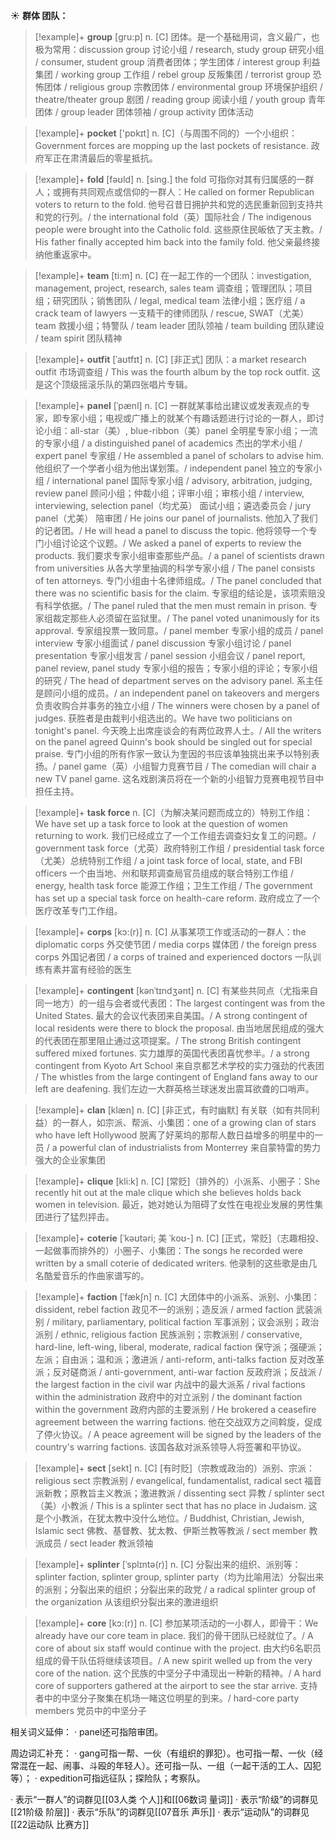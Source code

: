 ☀ <span class="category">**群体 团队：**</span>
>[!example]+ <span class="vocabulary">**group**</span> [ɡru:p] 
> <span class="definition">n. [C] 团体。是一个基础用词，含义最广，也极为常用：</span>discussion group 讨论小组 / research, study group 研究小组 / consumer, student group 消费者团体；学生团体 / interest group 利益集团 / working group 工作组 / rebel group 反叛集团 / terrorist group 恐怖团体 / religious group 宗教团体 / environmental group 环境保护组织 / theatre/theater group 剧团 / reading group 阅读小组 / youth group 青年团体 / group leader 团体领袖 / group activity 团体活动

>[!example]+ <span class="vocabulary">**pocket**</span> ['pɒkɪt] 
> <span class="definition">n. [C]（与周围不同的）一个小组织：</span>Government forces are mopping up the last pockets of resistance. 政府军正在肃清最后的零星抵抗。

>[!example]+ <span class="vocabulary">**fold**</span> [fəʊld] 
> <span class="definition">n. [sing.] the fold 可指你对其有归属感的一群人；或拥有共同观点或信仰的一群人：</span>He called on former Republican voters to return to the fold. 他号召昔日拥护共和党的选民重新回到支持共和党的行列。/ the international fold（英）国际社会 / The indigenous people were brought into the Catholic fold. 这些原住民皈依了天主教。/ His father finally accepted him back into the family fold. 他父亲最终接纳他重返家中。

>[!example]+ <span class="vocabulary">**team**</span> [ti:m] 
> <span class="definition">n. [C] 在一起工作的一个团队：</span>investigation, management, project, research, sales team 调查组；管理团队；项目组；研究团队；销售团队 / legal, medical team 法律小组；医疗组 / a crack team of lawyers 一支精干的律师团队 / rescue, SWAT（尤美）team 救援小组；特警队 / team leader 团队领袖 / team building 团队建设 / team spirit 团队精神
           
>[!example]+ <span class="vocabulary">**outfit**</span> [ˈaʊtfɪt]
> <span class="definition">n. [C] [非正式] 团队：</span>a market research outfit 市场调查组 / This was the fourth album by the top rock outfit. 这是这个顶级摇滚乐队的第四张唱片专辑。

>[!example]+ <span class="vocabulary">**panel**</span> [ˈpænl]
> <span class="definition">n. [C] 一群就某事给出建议或发表观点的专家，即专家小组；电视或广播上的就某个有趣话题进行讨论的一群人，即讨论小组：</span>all-star（美）, blue-ribbon（美）panel 全明星专家小组；一流的专家小组 / a distinguished panel of academics 杰出的学术小组 / expert panel 专家组 / He assembled a panel of scholars to advise him. 他组织了一个学者小组为他出谋划策。/ independent panel 独立的专家小组 / international panel 国际专家小组 / advisory, arbitration, judging, review panel 顾问小组；仲裁小组；评审小组；审核小组 / interview, interviewing, selection panel（均尤英） 面试小组；遴选委员会 / jury panel（尤美） 陪审团 / He joins our panel of journalists. 他加入了我们的记者团。/ He will head a panel to discuss the topic. 他将领导一个专门小组讨论这个议题。/ We asked a panel of experts to review the products. 我们要求专家小组审查那些产品。/ a panel of scientists drawn from universities 从各大学里抽调的科学专家小组 / The panel consists of ten attorneys. 专门小组由十名律师组成。/ The panel concluded that there was no scientific basis for the claim. 专家组的结论是，该项索赔没有科学依据。/ The panel ruled that the men must remain in prison. 专家组裁定那些人必须留在监狱里。/ The panel voted unanimously for its approval. 专家组投票一致同意。/ panel member 专家小组的成员 / panel interview 专家小组面试 / panel discussion 专家小组讨论 / panel presentation 专家小组发言 / panel session 小组会议 / panel report, panel review, panel study 专家小组的报告；专家小组的评论；专家小组的研究 / The head of department serves on the advisory panel. 系主任是顾问小组的成员。/ an independent panel on takeovers and mergers 负责收购合并事务的独立小组 / The winners were chosen by a panel of judges. 获胜者是由裁判小组选出的。We have two politicians on tonight's panel. 今天晚上出席座谈会的有两位政界人士。/ All the writers on the panel agreed Quinn's book should be singled out for special praise. 专门小组的所有作家一致认为奎因的书应该单独挑出来予以特别表扬。/ panel game（英）小组智力竞赛节目 / The comedian will chair a new TV panel game. 这名戏剧演员将在一个新的小组智力竞赛电视节目中担任主持。
           
>[!example]+ <span class="vocabulary">**task force**</span>
> <span class="definition">n. [C]（为解决某问题而成立的）特别工作组：</span>We have set up a task force to look at the question of women returning to work. 我们已经成立了一个工作组去调查妇女复工的问题。/ government task force（尤英）政府特别工作组 / presidential task force（尤美）总统特别工作组 / a joint task force of local, state, and FBI officers 一个由当地、州和联邦调查局官员组成的联合特别工作组 / energy, health task force 能源工作组；卫生工作组 / The government has set up a special task force on health-care reform. 政府成立了一个医疗改革专门工作组。

>[!example]+ <span class="vocabulary">**corps**</span> [kɔ:(r)]
> <span class="definition">n. [C] 从事某项工作或活动的一群人：</span>the diplomatic corps 外交使节团 / media corps 媒体团 / the foreign press corps 外国记者团 / a corps of trained and experienced doctors 一队训练有素并富有经验的医生
           
>[!example]+ <span class="vocabulary">**contingent**</span> [kənˈtɪndʒənt]
> <span class="definition">n. [C] 有某些共同点（尤指来自同一地方）的一组与会者或代表团：</span>The largest contingent was from the United States. 最大的会议代表团来自美国。/ A strong contingent of local residents were there to block the proposal. 由当地居民组成的强大的代表团在那里阻止通过这项提案。/ The strong British contingent suffered mixed fortunes. 实力雄厚的英国代表团喜忧参半。/ a strong contingent from Kyoto Art School 来自京都艺术学校的实力强劲的代表团 / The whistles from the large contingent of England fans away to our left are deafening. 我们左边一大群英格兰球迷发出震耳欲聋的口哨声。
           
>[!example]+ <span class="vocabulary">**clan**</span> [klæn]
> <span class="definition">n. [C] [非正式，有时幽默] 有关联（如有共同利益）的一群人，如宗派、帮派、小集团：</span>one of a growing clan of stars who have left Hollywood 脱离了好莱坞的那帮人数日益增多的明星中的一员 / a powerful clan of industrialists from Monterrey 来自蒙特雷的势力强大的企业家集团
           
>[!example]+ <span class="vocabulary">**clique**</span> [kli:k]
> <span class="definition">n. [C] [常贬]（排外的）小派系、小圈子：</span>She recently hit out at the male clique which she believes holds back women in television. 最近，她对她认为阻碍了女性在电视业发展的男性集团进行了猛烈抨击。

>[!example]+ <span class="vocabulary">**coterie**</span> [ˈkəʊtəri; 美 ˈkoʊ-]
> <span class="definition">n. [C] [正式，常贬]（志趣相投、一起做事而排外的）小圈子、小集团：</span>The songs he recorded were written by a small coterie of dedicated writers. 他录制的这些歌是由几名酷爱音乐的作曲家谱写的。
           
>[!example]+ <span class="vocabulary">**faction**</span> [ˈfækʃn]
> <span class="definition">n. [C] 大团体中的小派系、派别、小集团：</span>dissident, rebel faction 政见不一的派别；造反派 / armed faction 武装派别 / military, parliamentary, political faction 军事派别；议会派别；政治派别 / ethnic, religious faction 民族派别；宗教派别 / conservative, hard-line, left-wing, liberal, moderate, radical faction 保守派；强硬派；左派；自由派；温和派；激进派 / anti-reform, anti-talks faction 反对改革派；反对磋商派 / anti-government, anti-war faction 反政府派；反战派 / the largest faction in the civil war 内战中的最大派系 / rival factions within the administration 政府中的对立派别 / the dominant faction within the government 政府内部的主要派别 / He brokered a ceasefire agreement between the warring factions. 他在交战双方之间斡旋，促成了停火协议。/ A peace agreement will be signed by the leaders of the country's warring factions. 该国各敌对派系领导人将签署和平协议。
                      
>[!example]+ <span class="vocabulary">**sect**</span> [sekt]
> <span class="definition">n. [C] [有时贬]（宗教或政治的）派别、宗派：</span>religious sect 宗教派别 / evangelical, fundamentalist, radical sect 福音派新教；原教旨主义教派；激进教派 / dissenting sect 异教 / splinter sect（美）小教派 / This is a splinter sect that has no place in Judaism. 这是个小教派，在犹太教中没什么地位。/ Buddhist, Christian, Jewish, Islamic sect 佛教、基督教、犹太教、伊斯兰教等教派 / sect member 教派成员 / sect leader 教派领袖
           
>[!example]+ <span class="vocabulary">**splinter**</span> [ˈsplɪntə(r)]
> <span class="definition">n. [C] 分裂出来的组织、派别等：</span>splinter faction, splinter group, splinter party（均为比喻用法）分裂出来的派别；分裂出来的组织；分裂出来的政党 / a radical splinter group of the organization 从该组织分裂出来的激进组织

>[!example]+ <span class="vocabulary">**core**</span> [kɔ:(r)]
> <span class="definition">n. [C] 参加某项活动的一小群人，即骨干：</span>We already have our core team in place. 我们的骨干团队已经就位了。/ A core of about six staff would continue with the project. 由大约6名职员组成的骨干队伍将继续该项目。/ A new spirit welled up from the very core of the nation. 这个民族的中坚分子中涌现出一种新的精神。/ A hard core of supporters gathered at the airport to see the star arrive. 支持者中的中坚分子聚集在机场一睹这位明星的到来。/ hard-core party members 党员中的中坚分子

相关词义延伸：
· panel还可指陪审团。

周边词汇补充：
· gang可指一帮、一伙（有组织的罪犯）。也可指一帮、一伙（经常混在一起、闹事、斗殴的年轻人）。还可指一队、一组（一起干活的工人、囚犯等）；
· expedition可指远征队；探险队；考察队。

· 表示“一群人”的词群见[[03人类 个人]]和[[06数词 量词]]
· 表示“阶级”的词群见[[21阶级 阶层]]
· 表示“乐队”的词群见[[07音乐 声乐]]
· 表示“运动队”的词群见[[22运动队 比赛方]]
